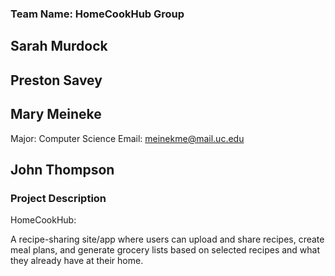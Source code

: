 ### Team Name: HomeCookHub Group
## Sarah Murdock
## Preston Savey
## Mary Meineke
Major: Computer Science
Email: meinekme@mail.uc.edu
## John Thompson
### Project Description
HomeCookHub: 

A recipe-sharing site/app where users can upload and share recipes, create meal plans, and generate grocery lists based on selected recipes and what they already have at their home.


